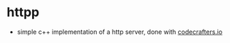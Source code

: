 # httpp
- simple c++ implementation of a http server, done with [codecrafters.io](codecrafters.io) 
